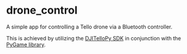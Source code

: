 # drone_control
A simple app for controlling a Tello drone via a Bluetooth controller.

This is achieved by utilizing the [DJITelloPy SDK](https://github.com/damiafuentes/DJITelloPy/) in conjunction with the [PyGame library](https://www.pygame.org/wiki/about).